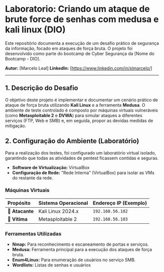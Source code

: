 # Laboratorio: Criando um ataque de brute force de senhas com medusa e kali linux (DIO)
Este repositório documenta a execução de um desafio prático de segurança da informação, focado em ataques de força bruta. O projeto foi desenvolvido como parte do bootcamp de Cyber Segurança da [Nome do Bootcamp - DIO].

**Autor:** [Marcelo Leal]
**LinkedIn:** [https://www.linkedin.com/in/slmarcelo/]

---

## 1. Descrição do Desafio

O objetivo deste projeto é implementar e documentar um cenário prático de ataque de força bruta utilizando **Kali Linux** e a ferramenta **Medusa**. O ambiente de teste controlado é composto por máquinas virtuais vulneráveis (como **Metasploitable 2** e **DVWA**) para simular ataques a diferentes serviços (FTP, Web e SMB) e, em seguida, propor as devidas medidas de mitigação.

## 2. Configuração do Ambiente (Laboratório)

Para a realização dos testes, foi configurado um laboratório virtual isolado, garantindo que todas as atividades de pentest ficassem contidas e seguras.

* **Software de Virtualização:** VirtualBox
* **Configuração de Rede:** "Rede Interna" (VirtualBox) para isolar as VMs do restante da rede.

### Máquinas Virtuais

| Propósito | Sistema Operacional | Endereço IP (Exemplo) |
| :--- | :--- | :--- |
| 📍 **Atacante** | Kali Linux 2024.x | `192.168.56.102` |
| 🎯 **Vítima** | Metasploitable 2 | `192.168.56.103` |

### Ferramentas Utilizadas

* **Nmap:** Para reconhecimento e escaneamento de portas e serviços.
* **Medusa:** Ferramenta principal para a execução dos ataques de força bruta.
* **Enum4Linux:** Para enumeração de usuários no serviço SMB.
* **Wordlists:** Listas de senhas e usuários
